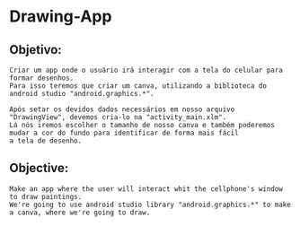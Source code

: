 # Drawing-App

## Objetivo:
    
    Criar um app onde o usuário irá interagir com a tela do celular para formar desenhos.
    Para isso teremos que criar um canva, utilizando a biblioteca do android studio "android.graphics.*".

    Após setar os devidos dados necessários em nosso arquivo "DrawingView", devemos cria-lo na "activity_main.xlm".
    Lá nós iremos escolher o tamanho de nosso canva e também poderemos mudar a cor do fundo para identificar de forma mais fácil
    a tela de desenho.

## Objective:
    
    Make an app where the user will interact whit the cellphone's window to draw paintings. 
    We're going to use android studio library "android.graphics.*" to make a canva, where we're going to draw.
